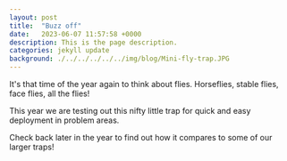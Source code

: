 ```yaml
---
layout: post
title:  "Buzz off"
date:   2023-06-07 11:57:58 +0000
description: This is the page description.
categories: jekyll update
background: ./../../../../../img/blog/Mini-fly-trap.JPG
---
```

It's that time of the year again to think about flies. Horseflies, stable flies, face flies, all the flies!

This year we are testing out this nifty little trap for quick and easy deployment in problem areas. 

Check back later in the year to find out how it compares to some of our larger traps!


